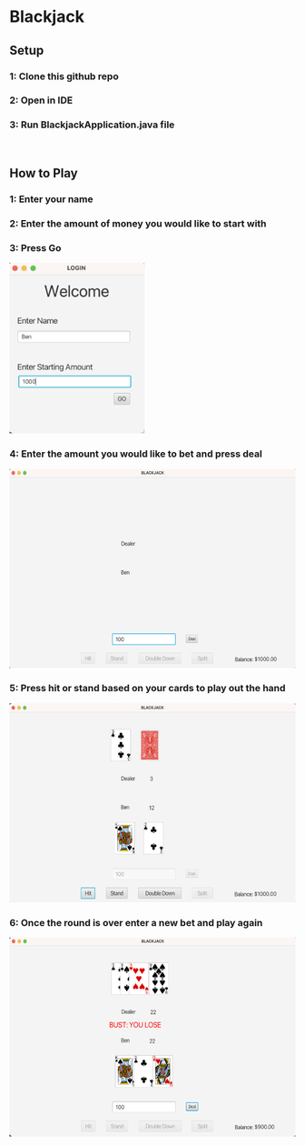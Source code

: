 # Blackjack

## Setup

### 1: Clone this github repo

### 2: Open in IDE

### 3: Run BlackjackApplication.java file

<br>

## How to Play

### 1: Enter your name

### 2: Enter the amount of money you would like to start with

### 3: Press Go

<img src="./pictures/login.png" height="300px" width="auto">

### 4: Enter the amount you would like to bet and press deal

<img src="./pictures/bet.png" height="350px" width="auto">

### 5: Press hit or stand based on your cards to play out the hand

<img src="./pictures/Decision.png" height="350px" width="auto">

### 6: Once the round is over enter a new bet and play again

<img src="./pictures/replay.png" height="350px" width="auto">
